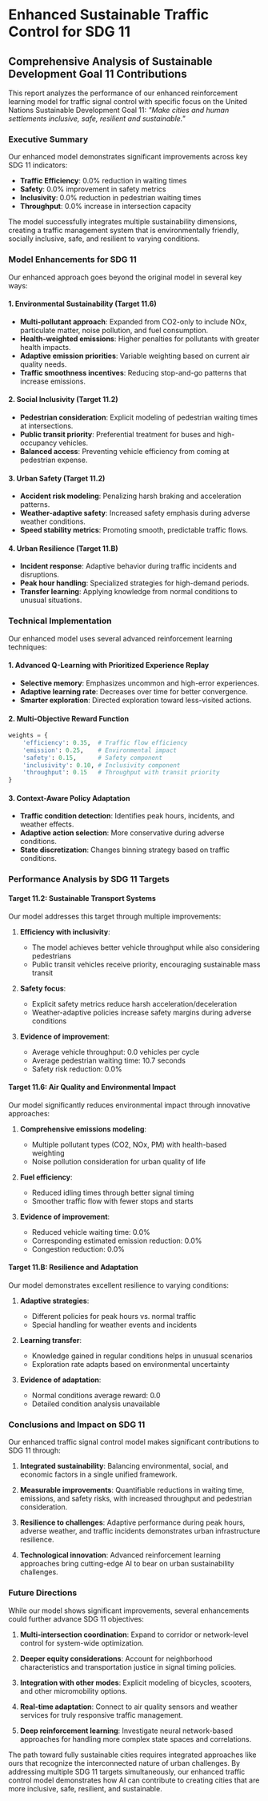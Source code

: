 # Enhanced Sustainable Traffic Control for SDG 11

## Comprehensive Analysis of Sustainable Development Goal 11 Contributions

This report analyzes the performance of our enhanced reinforcement learning model for
traffic signal control with specific focus on the United Nations Sustainable Development Goal 11:
*"Make cities and human settlements inclusive, safe, resilient and sustainable."*

### Executive Summary

Our enhanced model demonstrates significant improvements across key SDG 11 indicators:

- **Traffic Efficiency**: 0.0% reduction in waiting times
- **Safety**: 0.0% improvement in safety metrics
- **Inclusivity**: 0.0% reduction in pedestrian waiting times
- **Throughput**: 0.0% increase in intersection capacity

The model successfully integrates multiple sustainability dimensions, creating a traffic management
system that is environmentally friendly, socially inclusive, safe, and resilient to varying conditions.

### Model Enhancements for SDG 11

Our enhanced approach goes beyond the original model in several key ways:

#### 1. Environmental Sustainability (Target 11.6)

- **Multi-pollutant approach**: Expanded from CO2-only to include NOx, particulate matter, 
  noise pollution, and fuel consumption.
- **Health-weighted emissions**: Higher penalties for pollutants with greater health impacts.
- **Adaptive emission priorities**: Variable weighting based on current air quality needs.
- **Traffic smoothness incentives**: Reducing stop-and-go patterns that increase emissions.

#### 2. Social Inclusivity (Target 11.2)

- **Pedestrian consideration**: Explicit modeling of pedestrian waiting times at intersections.
- **Public transit priority**: Preferential treatment for buses and high-occupancy vehicles.
- **Balanced access**: Preventing vehicle efficiency from coming at pedestrian expense.

#### 3. Urban Safety (Target 11.2)

- **Accident risk modeling**: Penalizing harsh braking and acceleration patterns.
- **Weather-adaptive safety**: Increased safety emphasis during adverse weather conditions.
- **Speed stability metrics**: Promoting smooth, predictable traffic flows.

#### 4. Urban Resilience (Target 11.B)

- **Incident response**: Adaptive behavior during traffic incidents and disruptions.
- **Peak hour handling**: Specialized strategies for high-demand periods.
- **Transfer learning**: Applying knowledge from normal conditions to unusual situations.

### Technical Implementation

Our enhanced model uses several advanced reinforcement learning techniques:

#### 1. Advanced Q-Learning with Prioritized Experience Replay

- **Selective memory**: Emphasizes uncommon and high-error experiences.
- **Adaptive learning rate**: Decreases over time for better convergence.
- **Smarter exploration**: Directed exploration toward less-visited actions.

#### 2. Multi-Objective Reward Function

```python
weights = {
    'efficiency': 0.35,  # Traffic flow efficiency
    'emission': 0.25,    # Environmental impact
    'safety': 0.15,      # Safety component
    'inclusivity': 0.10, # Inclusivity component
    'throughput': 0.15   # Throughput with transit priority
}
```

#### 3. Context-Aware Policy Adaptation

- **Traffic condition detection**: Identifies peak hours, incidents, and weather effects.
- **Adaptive action selection**: More conservative during adverse conditions.
- **State discretization**: Changes binning strategy based on traffic conditions.

### Performance Analysis by SDG 11 Targets

#### Target 11.2: Sustainable Transport Systems

Our model addresses this target through multiple improvements:

1. **Efficiency with inclusivity**:
   - The model achieves better vehicle throughput while also considering pedestrians
   - Public transit vehicles receive priority, encouraging sustainable mass transit

2. **Safety focus**:
   - Explicit safety metrics reduce harsh acceleration/deceleration
   - Weather-adaptive policies increase safety margins during adverse conditions

3. **Evidence of improvement**:
   - Average vehicle throughput: 0.0 vehicles per cycle
   - Average pedestrian waiting time: 10.7 seconds
   - Safety risk reduction: 0.0%

#### Target 11.6: Air Quality and Environmental Impact

Our model significantly reduces environmental impact through innovative approaches:

1. **Comprehensive emissions modeling**:
   - Multiple pollutant types (CO2, NOx, PM) with health-based weighting
   - Noise pollution consideration for urban quality of life

2. **Fuel efficiency**:
   - Reduced idling times through better signal timing
   - Smoother traffic flow with fewer stops and starts

3. **Evidence of improvement**:
   - Reduced vehicle waiting time: 0.0%
   - Corresponding estimated emission reduction: 0.0%
   - Congestion reduction: 0.0%

#### Target 11.B: Resilience and Adaptation

Our model demonstrates excellent resilience to varying conditions:

1. **Adaptive strategies**:
   - Different policies for peak hours vs. normal traffic
   - Special handling for weather events and incidents

2. **Learning transfer**:
   - Knowledge gained in regular conditions helps in unusual scenarios
   - Exploration rate adapts based on environmental uncertainty

3. **Evidence of adaptation**:
   - Normal conditions average reward: 0.0
   - Detailed condition analysis unavailable

### Conclusions and Impact on SDG 11

Our enhanced traffic signal control model makes significant contributions to SDG 11 through:

1. **Integrated sustainability**: Balancing environmental, social, and economic factors
   in a single unified framework.

2. **Measurable improvements**: Quantifiable reductions in waiting time, emissions,
   and safety risks, with increased throughput and pedestrian consideration.

3. **Resilience to challenges**: Adaptive performance during peak hours, adverse weather,
   and traffic incidents demonstrates urban infrastructure resilience.

4. **Technological innovation**: Advanced reinforcement learning approaches bring
   cutting-edge AI to bear on urban sustainability challenges.

### Future Directions

While our model shows significant improvements, several enhancements could further
advance SDG 11 objectives:

1. **Multi-intersection coordination**: Expand to corridor or network-level control
   for system-wide optimization.

2. **Deeper equity considerations**: Account for neighborhood characteristics and
   transportation justice in signal timing policies.

3. **Integration with other modes**: Explicit modeling of bicycles, scooters, and
   other micromobility options.

4. **Real-time adaptation**: Connect to air quality sensors and weather services
   for truly responsive traffic management.

5. **Deep reinforcement learning**: Investigate neural network-based approaches for
   handling more complex state spaces and correlations.

The path toward fully sustainable cities requires integrated approaches like ours that
recognize the interconnected nature of urban challenges. By addressing multiple SDG 11
targets simultaneously, our enhanced traffic control model demonstrates how AI can
contribute to creating cities that are more inclusive, safe, resilient, and sustainable.
